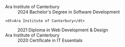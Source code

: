 <dl>
    <dt>Ara Institute of Canterbury</dt>
  <dd>2024 Bachelor's Degree in Software Development</dd>
  
    <dt>Ara Institute of Canterbury</dt>
  <dd>2021 Diploma in Web Development & Design</dd>
  
  <dt>Ara Institute of Canterbury</dt>
  <dd>2020 Certificate in IT Essentials</dd>




</dl>
